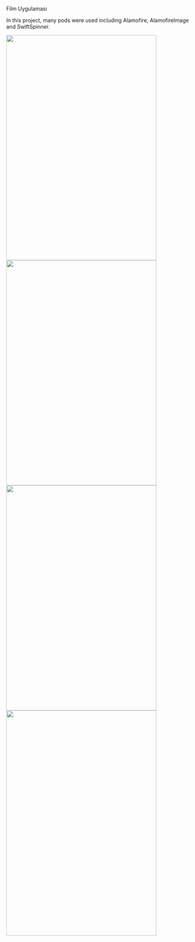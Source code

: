 Film Uygulaması

In this project, many pods were used including Alamofire, AlamofireImage and SwiftSpinner.


<img src="https://user-images.githubusercontent.com/105302490/212499151-2eb76d7a-9645-4912-a22e-65ef3500d999.png" width="400" height="600" />

<img src="https://user-images.githubusercontent.com/105302490/212499158-1b22786c-a0e5-4c9b-81fc-c9f1f23ff980.png" width="400" height="600" />

<img src="https://user-images.githubusercontent.com/105302490/212499159-c5b63d5c-2a98-48d7-b39a-f9e53d4dd555.png" width="400" height="600" />

<img src="https://user-images.githubusercontent.com/105302490/212499162-36f1335f-59a5-4f4d-8197-0cf57aa64dcc.png" width="400" height="600" />
